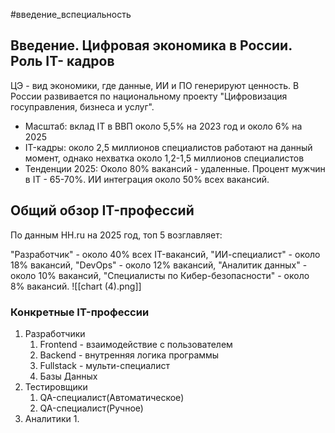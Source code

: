  #введение_вспециальность 
## Введение. Цифровая экономика в России. Роль IT- кадров

ЦЭ - вид экономики, где данные, ИИ и ПО генерируют ценность. В России развивается по национальному проекту "Цифровизация госуправления, бизнеса и услуг". 

- Масштаб: вклад IT в ВВП около 5,5% на 2023 год и около 6% на 2025
- IT-кадры: около 2,5 миллионов специалистов работают на данный момент, однако нехватка около 1,2-1,5 миллионов специалистов  
- Тенденции 2025: Около 80% вакансий - удаленные. Процент мужчин в IT - 65-70%. ИИ интеграция около 50% всех вакансий.

## Общий обзор IT-профессий 

По данным HH.ru на 2025 год, топ 5 возглавляет: 

"Разработчик" - около 40% всех IT-вакансий,
"ИИ-специалист" - около 18%  вакансий, 
"DevOps" - около 12% вакансий,
"Аналитик данных" - около 10% вакансий, 
"Специалисты по Кибер-безопасности" - около 8% вакансий.
![[chart (4).png]]

### Конкретные IT-профессии 

1.  Разработчики
	1. Frontend - взаимодействие с пользователем
	2. Backend - внутренняя логика программы
	3. Fullstack - мульти-специалист
	4. Базы Данных
2.  Тестировщики
	1. QA-специалист(Автоматическое)
	2. QA-специалист(Ручное)
3. Аналитики
	1. 
